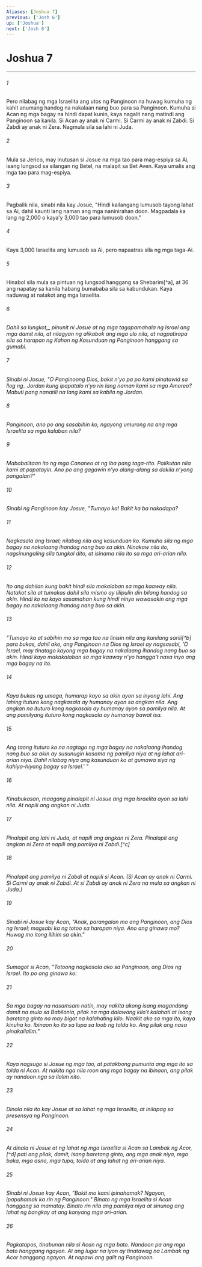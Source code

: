 ```yaml
---
Aliases: [Joshua 7]
previous: ['Josh 6']
up: ['Joshua']
next: ['Josh 8']
---
```

# Joshua 7

***






















###### 1 










Pero nilabag ng mga Israelita ang utos ng Panginoon na huwag kumuha ng kahit anumang handog na nakalaan nang buo para sa Panginoon. Kumuha si Acan ng mga bagay na hindi dapat kunin, kaya nagalit nang matindi ang Panginoon sa kanila. Si Acan ay anak ni Carmi. Si Carmi ay anak ni Zabdi. Si Zabdi ay anak ni Zera. Nagmula sila sa lahi ni Juda. 





















###### 2 










Mula sa Jerico, may inutusan si Josue na mga tao para mag-espiya sa Ai, isang lungsod sa silangan ng Betel, na malapit sa Bet Aven. Kaya umalis ang mga tao para mag-espiya. 





















###### 3 










Pagbalik nila, sinabi nila kay Josue, "Hindi kailangang lumusob tayong lahat sa Ai, dahil kaunti lang naman ang mga naninirahan doon. Magpadala ka lang ng 2,000 o kayaʼy 3,000 tao para lumusob doon." 





















###### 4 










Kaya 3,000 Israelita ang lumusob sa Ai, pero napaatras sila ng mga taga-Ai. 





















###### 5 










Hinabol sila mula sa pintuan ng lungsod hanggang sa Shebarim[^a], at 36 ang napatay sa kanila habang bumababa sila sa kabundukan. Kaya naduwag at natakot ang mga Israelita. 





















###### 6 










<i class="trans-change">Dahil sa lungkot,_ pinunit ni Josue at ng mga tagapamahala ng Israel ang mga damit nila, at nilagyan ng alikabok ang mga ulo nila, at nagpatirapa sila sa harapan ng Kahon ng Kasunduan ng Panginoon hanggang sa gumabi. 





















###### 7 










Sinabi ni Josue, "O Panginoong Dios, bakit nʼyo pa po kami pinatawid sa <i class="trans-change">Ilog ng_ Jordan kung ipapatalo nʼyo rin lang naman kami sa mga Amoreo? Mabuti pang nanatili na lang kami sa kabila ng Jordan. 





















###### 8 










Panginoon, ano po ang sasabihin ko, ngayong umurong na ang mga Israelita sa mga kalaban nila? 





















###### 9 










Mababalitaan ito ng mga Cananeo at ng iba pang taga-rito. Paiikutan nila kami at papatayin. Ano po ang gagawin nʼyo alang-alang sa dakila nʼyong pangalan?" 





















###### 10 










Sinabi ng Panginoon kay Josue, "Tumayo ka! Bakit ka ba nakadapa? 





















###### 11 










Nagkasala ang Israel; nilabag nila ang kasunduan ko. Kumuha sila ng mga bagay na nakalaang ihandog nang buo sa akin. Ninakaw nila ito, nagsinungaling sila tungkol dito, at isinama nila ito sa mga ari-arian nila. 





















###### 12 










Ito ang dahilan kung bakit hindi sila makalaban sa mga kaaway nila. Natakot sila at tumakas dahil sila mismo ay lilipulin din bilang handog sa akin. Hindi ko na kayo sasamahan kung hindi ninyo wawasakin ang mga bagay na nakalaang ihandog nang buo sa akin. 





















###### 13 










"Tumayo ka at sabihin mo sa mga tao na linisin nila ang kanilang sarili[^b] para bukas, dahil ako, ang Panginoon na Dios ng Israel ay nagsasabi, 'O Israel, may tinatago kayong mga bagay na nakalaang ihandog nang buo sa akin. Hindi kayo makakalaban sa mga kaaway nʼyo hanggaʼt nasa inyo ang mga bagay na ito. 





















###### 14 










Kaya bukas ng umaga, humarap kayo sa akin ayon sa inyong lahi. Ang lahing ituturo kong nagkasala ay humanay ayon sa angkan nila. Ang angkan na ituturo kong nagkasala ay humanay ayon sa pamilya nila. At ang pamilyang ituturo kong nagkasala ay humanay bawat isa. 





















###### 15 










Ang taong ituturo ko na nagtago ng mga bagay na nakalaang ihandog nang buo sa akin ay susunugin kasama ng pamilya niya at ng lahat ari-arian niya. Dahil nilabag niya ang kasunduan ko at gumawa siya ng kahiya-hiyang bagay sa Israel.' " 





















###### 16 










Kinabukasan, maagang pinalapit ni Josue ang mga Israelita ayon sa lahi nila. At napili ang angkan ni Juda. 





















###### 17 










Pinalapit ang lahi ni Juda, at napili ang angkan ni Zera. Pinalapit ang angkan ni Zera at napili ang pamilya ni Zabdi.[^c] 





















###### 18 










Pinalapit ang pamilya ni Zabdi at napili si Acan. (Si Acan ay anak ni Carmi. Si Carmi ay anak ni Zabdi. At si Zabdi ay anak ni Zera na mula sa angkan ni Juda.) 





















###### 19 










Sinabi ni Josue kay Acan, "Anak, parangalan mo ang Panginoon, ang Dios ng Israel; magsabi ka ng totoo sa harapan niya. Ano ang ginawa mo? Huwag mo itong ilihim sa akin." 





















###### 20 










Sumagot si Acan, "Totoong nagkasala ako sa Panginoon, ang Dios ng Israel. Ito po ang ginawa ko: 





















###### 21 










Sa mga bagay na nasamsam natin, may nakita akong isang magandang damit na mula sa Babilonia, pilak na mga dalawang kiloʼt kalahati at isang baretang ginto na may bigat na kalahating kilo. Naakit ako sa mga ito, kaya kinuha ko. Ibinaon ko ito sa lupa sa loob ng tolda ko. Ang pilak ang nasa pinakailalim." 





















###### 22 










Kaya nagsugo si Josue ng mga tao, at patakbong pumunta ang mga ito sa tolda ni Acan. At nakita nga nila roon ang mga bagay na ibinaon, ang pilak ay nandoon nga sa ilalim nito. 





















###### 23 










Dinala nila ito kay Josue at sa lahat ng mga Israelita, at inilapag sa presensya ng Panginoon. 





















###### 24 










At dinala ni Josue at ng lahat ng mga Israelita si Acan sa Lambak ng Acor,[^d] pati ang pilak, damit, isang baretang ginto, ang mga anak niya, mga baka, mga asno, mga tupa, tolda at ang lahat ng ari-arian niya. 





















###### 25 










Sinabi ni Josue kay Acan, "Bakit mo kami ipinahamak? Ngayon, ipapahamak ka rin ng Panginoon." Binato ng mga Israelita si Acan hanggang sa mamatay. Binato rin nila ang pamilya niya at sinunog ang lahat ng bangkay at ang kanyang mga ari-arian. 





















###### 26 










Pagkatapos, tinabunan nila si Acan ng mga bato. Nandoon pa ang mga bato hanggang ngayon. At ang lugar na iyon ay tinatawag na Lambak ng Acor hanggang ngayon. At napawi ang galit ng Panginoon.
